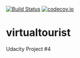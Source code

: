 [![Build Status](https://travis-ci.org/roccoma504/virtualtourist.svg)](https://travis-ci.org/roccoma504/virtualtourist) [![codecov.io](https://codecov.io/github/roccoma504/virtualtourist/coverage.svg?branch=master)](https://codecov.io/github/roccoma504/virtualtourist?branch=master)

# virtualtourist
Udacity Project #4
